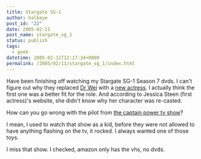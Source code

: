 ```yaml
---
title: Stargate SG-1
author: halkeye
post_id: "22"
date: 2005-02-11
post_name: stargate_sg_1
status: publish
tags:
  - geek
datetime: 2005-02-11T12:17:34+0800
permalink: /2005/02/11/stargate_sg_1/index.html
---
```


Have been finishing off watching my Stargate SG-1 Season 7 dvds. I can't figure out why they replaced [Dr Wei](https://web.archive.org/web/20050209092855/http://www.imdb.com:80/name/nm0824763/) with a [new actress](https://web.archive.org/web/20050222013335/http://www.imdb.com:80/name/nm0383533/). I actually think the first one was a better fit for the role. And according to Jessica Steen (first actress)'s website, she didn't know why her character was re-casted.

How can you go wrong with the pilot from [the captain power tv show](https://web.archive.org/web/20050507171258/http://www.imdb.com:80/title/tt0092329/)?

I mean, I used to watch that show as a kid, before they were not allowed to have anything flashing on the tv, it rocked. I always wanted one of those toys.

I miss that show. I checked, amazon only has the vhs, no dvds.
